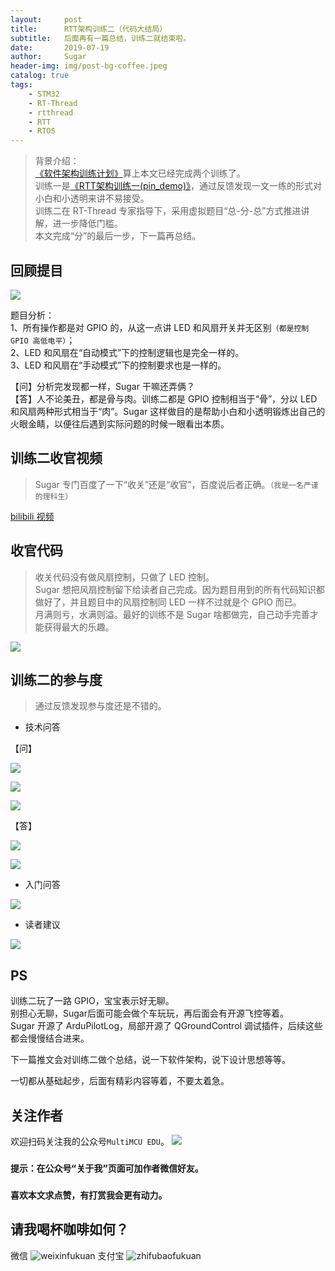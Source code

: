 ```yaml
---
layout:     post
title:      RTT架构训练二（代码大结局）
subtitle:   后面再有一篇总结，训练二就结束啦。
date:       2019-07-19
author:     Sugar
header-img: img/post-bg-coffee.jpeg
catalog: true
tags:
    - STM32
    - RT-Thread
    - rtthread
    - RTT
    - RTOS
---
```


> 背景介绍：<br>
> [《软件架构训练计划》](https://mp.weixin.qq.com/s/6wM1kMKWpOJxBatzTNxShQ)算上本文已经完成两个训练了。<br>
> 训练一是[《RTT架构训练一(pin_demo)》](https://mp.weixin.qq.com/s/OwVZi4IC8gn4TRs4DDvBHQ)，通过反馈发现一文一练的形式对小白和小透明来讲不易接受。<br> 
> 训练二在 RT-Thread 专家指导下，采用虚拟题目“总-分-总”方式推进讲解，进一步降低门槛。<br>
> 本文完成“分”的最后一步，下一篇再总结。

回顾提目
---

![](https://github.com/SuWeipeng/img/raw/master/12_RT-Thread/train2_topic.jpg)

题目分析：<br>
1、所有操作都是对 GPIO 的，从这一点讲 LED 和风扇开关并无区别`（都是控制 GPIO 高低电平）`；<br>
2、LED 和风扇在“自动模式”下的控制逻辑也是完全一样的。<br>
3、LED 和风扇在“手动模式”下的控制要求也是一样的。

【问】分析完发现都一样，Sugar 干嘛还弄俩？<br>
【答】人不论美丑，都是骨与肉。训练二都是 GPIO 控制相当于“骨”，分以 LED 和风扇两种形式相当于“肉”。Sugar 这样做目的是帮助小白和小透明锻炼出自己的火眼金睛，以便往后遇到实际问题的时候一眼看出本质。

训练二收官视频
---
> Sugar 专门百度了一下“收关”还是“收官”，百度说后者正确。`（我是一名严谨的理科生）`

[bilibili 视频](https://www.bilibili.com/video/av59874385)

收官代码
---
> 收关代码没有做风扇控制，只做了 LED 控制。<br>
> Sugar 想把风扇控制留下给读者自己完成。因为题目用到的所有代码知识都做好了，并且题目中的风扇控制同 LED 一样不过就是个 GPIO 而已。<br>
> 月满则亏，水满则溢。最好的训练不是 Sugar 啥都做完，自己动手完善才能获得最大的乐趣。

![](https://github.com/SuWeipeng/img/raw/master/12_RT-Thread/train2_code_4.jpg)

训练二的参与度
---
> 通过反馈发现参与度还是不错的。<br>


* 技术问答

【问】

![](https://github.com/SuWeipeng/img/raw/master/12_RT-Thread/train2_q3.jpg)

![](https://github.com/SuWeipeng/img/raw/master/12_RT-Thread/train2_q1.png)

![](https://github.com/SuWeipeng/img/raw/master/12_RT-Thread/train2_q2.png)

【答】

![](https://github.com/SuWeipeng/img/raw/master/12_RT-Thread/train2_a1.jpg)

![](https://github.com/SuWeipeng/img/raw/master/12_RT-Thread/train2_a2.jpg)

* 入门问答

![](https://github.com/SuWeipeng/img/raw/master/12_RT-Thread/train2_q_a_1.jpg)

* 读者建议

![](https://github.com/SuWeipeng/img/raw/master/12_RT-Thread/train2_q_a_2.jpg)

PS
---
训练二玩了一路 GPIO，宝宝表示好无聊。<br>
别担心无聊，Sugar后面可能会做个车玩玩，再后面会有开源飞控等着。<br>
Sugar 开源了 ArduPilotLog，局部开源了 QGroundControl 调试插件，后续这些都会慢慢结合进来。

下一篇推文会对训练二做个总结，说一下软件架构，说下设计思想等等。

一切都从基础起步，后面有精彩内容等着，不要太着急。

关注作者
---
欢迎扫码关注我的公众号`MultiMCU EDU`。
![](https://github.com/SuWeipeng/img/raw/master/gongzonghao.jpg)
### `提示：在公众号“关于我”页面可加作者微信好友。`
### `喜欢本文求点赞，有打赏我会更有动力。`

请我喝杯咖啡如何？
---
微信
![weixinfukuan](https://github.com/SuWeipeng/img/raw/master/weixinfukuan.jpg)
支付宝
![zhifubaofukuan](https://github.com/SuWeipeng/img/raw/master/zhifubaofukuan.jpg)